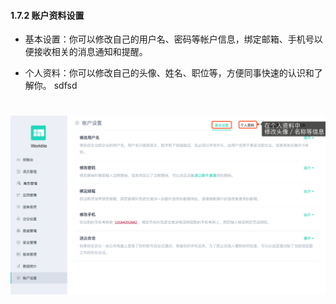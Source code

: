 #### 1.7.2 账户资料设置

* 基本设置：你可以修改自己的用户名、密码等帐户信息，绑定邮箱、手机号以便接收相关的消息通知和提醒。

* 个人资料：你可以修改自己的头像、姓名、职位等，方便同事快速的认识和了解你。
sdfsd
# ![](/assets/账户资料设置.png)

